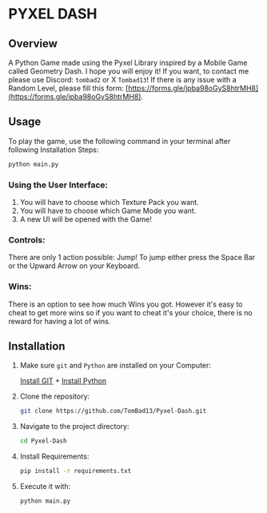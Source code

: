# PYXEL DASH

## Overview
A Python Game made using the Pyxel Library inspired by a Mobile Game called Geometry Dash. I hope you will enjoy it! If you want, to contact me please use Discord: `tombad2` or X `Tombad13`! If there is any issue with a Random Level, please fill this form: [https://forms.gle/jpba98oGyS8htrMH8](https://forms.gle/jpba98oGyS8htrMH8).

## Usage
To play the game, use the following command in your terminal after following Installation Steps:
```bash
python main.py
```

### Using the User Interface:
1. You will have to choose which Texture Pack you want.
2. You will have to choose which Game Mode you want.
3. A new UI will be opened with the Game!

### Controls:
There are only 1 action possible: Jump! To jump either press the Space Bar or the Upward Arrow on your Keyboard.

### Wins:
There is an option to see how much Wins you got. However it's easy to cheat to get more wins so if you want to cheat it's your choice, there is no reward for having a lot of wins.

## Installation
1. Make sure `git` and `Python` are installed on your Computer:

   [Install GIT](https:/git-scm.com/downloads) + [Install Python](https://www.python.org/downloads/)
2. Clone the repository:

    ```bash
    git clone https://github.com/TomBad13/Pyxel-Dash.git
    ```
3. Navigate to the project directory:

    ```bash
    cd Pyxel-Dash
    ```
4. Install Requirements:
   ```bash
   pip install -r requirements.txt
   ```
5. Execute it with:

    ```bash
    python main.py
    ```
